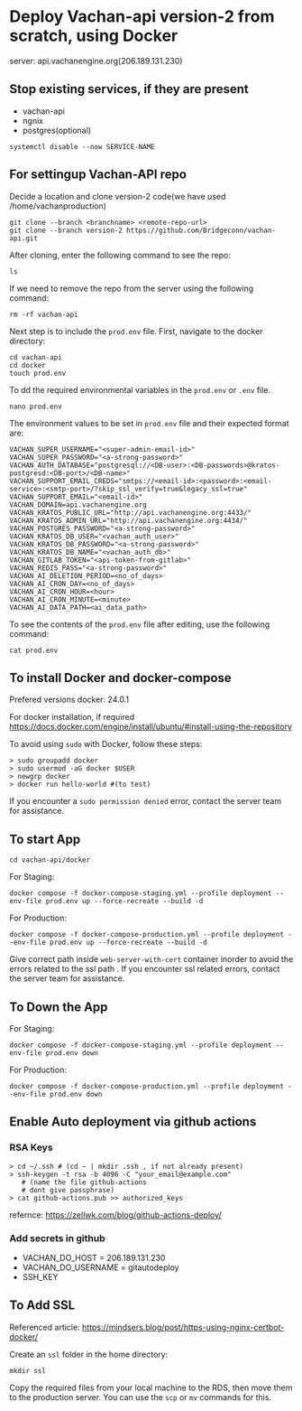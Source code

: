 # Deploy Vachan-api version-2 from scratch, using Docker

server: api.vachanengine.org(206.189.131.230)


## Stop existing services, if they are present
- vachan-api
- ngnix
- postgres(optional)
```
systemctl disable --now SERVICE-NAME
```

## For settingup Vachan-API repo

Decide a location and clone version-2 code(we have used /home/vachanproduction)

```
git clone --branch <branchname> <remote-repo-url>
git clone --branch version-2 https://github.com/Bridgeconn/vachan-api.git
```
After cloning, enter the following command to see the repo:
```
ls
```

If we need to remove the repo from the server using the following command:
```
rm -rf vachan-api

```

Next step is to include the `prod.env` file. First, navigate to the docker directory:
```
cd vachan-api
cd docker
touch prod.env

```
To dd the required environmental variables in the `prod.env`  or `.env`  file.
```
nano prod.env

```

The environment values to be set in `prod.env` file and their expected format are:
```
VACHAN_SUPER_USERNAME="<super-admin-email-id>"
VACHAN_SUPER_PASSWORD="<a-strong-password>"
VACHAN_AUTH_DATABASE="postgresql://<DB-user>:<DB-passwords>@kratos-postgresd:<DB-port>/<DB-name>"
VACHAN_SUPPORT_EMAIL_CREDS="smtps://<email-id>:<password>:<email-service>:<smtp-port>/?skip_ssl_verify=true&legacy_ssl=true"
VACHAN_SUPPORT_EMAIL="<email-id>"
VACHAN_DOMAIN=api.vachanengine.org
VACHAN_KRATOS_PUBLIC_URL="http://api.vachanengine.org:4433/"
VACHAN_KRATOS_ADMIN_URL="http://api.vachanengine.org:4434/"
VACHAN_POSTGRES_PASSWORD="<a-strong-password>"
VACHAN_KRATOS_DB_USER="<vachan_auth_user>"
VACHAN_KRATOS_DB_PASSWORD="<a-strong-password>"
VACHAN_KRATOS_DB_NAME="<vachan_auth_db>"
VACHAN_GITLAB_TOKEN="<api-token-from-gitlab>"
VACHAN_REDIS_PASS="<a-strong-password>"
VACHAN_AI_DELETION_PERIOD=<no_of_days>
VACHAN_AI_CRON_DAY=<no_of_days>
VACHAN_AI_CRON_HOUR=<hour>
VACHAN_AI_CRON_MINUTE=<minute>
VACHAN_AI_DATA_PATH=<ai_data_path>
```

To see the contents of the `prod.env` file after editing, use the following command:
```
cat prod.env

```





## To install Docker and docker-compose

Prefered versions
docker: 24.0.1

For docker installation, if required
https://docs.docker.com/engine/install/ubuntu/#install-using-the-repository

To avoid using `sudo` with Docker, follow these steps:
```
> sudo groupadd docker
> sudo usermod -aG docker $USER
> newgrp docker
> docker run hello-world #(to test)
```

If you encounter a `sudo permission denied` error, contact the server team for assistance.


## To start App

```
cd vachan-api/docker
```

For Staging:
```
docker compose -f docker-compose-staging.yml --profile deployment --env-file prod.env up --force-recreate --build -d
```

For Production:
```
docker compose -f docker-compose-production.yml --profile deployment --env-file prod.env up --force-recreate --build -d
```

Give correct path inside `web-server-with-cert` container inorder to avoid the errors related to the ssl path .
If you encounter ssl related errors, contact the server team for assistance.

## To Down the App

For Staging:

```
docker compose -f docker-compose-staging.yml --profile deployment --env-file prod.env down
```

For Production:

```
docker compose -f docker-compose-production.yml --profile deployment --env-file prod.env down
```


## Enable Auto deployment via github actions

### RSA Keys

```
> cd ~/.ssh # (cd ~ | mkdir .ssh , if not already present)
> ssh-keygen -t rsa -b 4096 -C "your_email@example.com"
   # (name the file github-actions
   # dont give passphrase)
> cat github-actions.pub >> authorized_keys

```
refernce: https://zellwk.com/blog/github-actions-deploy/


### Add secrets in github

* VACHAN_DO_HOST = 206.189.131.230
* VACHAN_DO_USERNAME = gitautodeploy
* SSH_KEY 




## To Add SSL

Referenced article: 
https://mindsers.blog/post/https-using-nginx-certbot-docker/

Create an `ssl` folder in the home directory:

```
mkdir ssl
```

Copy the required files from your local machine to the RDS, then move them to the production server. You can use the `scp` or `mv` commands for this.



